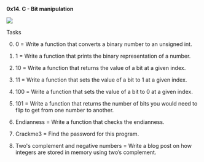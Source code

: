 <strong>0x14. C - Bit manipulation</strong>

<img src="https://s3.amazonaws.com/intranet-projects-files/holbertonschool-low_level_programming/232/bitwise.PNG">


<p1>Tasks</p1>

0. 0 = Write a function that converts a binary number to an unsigned int.

1. 1 = Write a function that prints the binary representation of a number.

2. 10 = Write a function that returns the value of a bit at a given index.

3. 11 = Write a function that sets the value of a bit to 1 at a given index.

4. 100 = Write a function that sets the value of a bit to 0 at a given index.

5. 101 = Write a function that returns the number of bits you would need to flip to get from one number to another.

6. Endianness  = Write a function that checks the endianness.

7. Crackme3 = Find the password for this program.

8. Two's complement and negative numbers = Write a blog post on how integers are stored in memory using two’s complement.